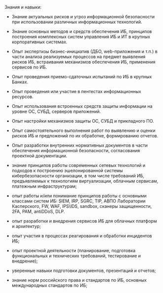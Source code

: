 Знания и навыки:

- Знание актуальных рисков и угроз информационной безопасности при использовании различных информационных технологий.
- Знание основных методов и средств обеспечения ИБ, принципов построения комплексных систем управления ИБ и ИТ в крупных корпоративных системах.
- Опыт экспертизы бизнес-инициатив (ДБО, web-приложения и т.п.) в части анализа реализуемых процессов на предмет выявления рисков ИБ, встраивания механизмов обеспечения ИБ, применения сервисов по ИБ.
- Опыт проведения приемо-сдаточных испытаний по ИБ в крупных Банках.
- Опыт проведения или участие в пентестах информационных ресурсов.
- Опыт использования встроенных средств защиты информации на уровне ОС, СУБД, серверов приложений.
- Опыт настройки механизмов защиты ОС, СУБД и прикладного ПО.
- Опыт самостоятельного выполнения работ по выявлению и оценки рисков ИБ и предложений по их обработке, формированию отчетов.
- Опыт разработки внутренних нормативных документов в части обеспечения информационной безопасности, согласования проектной документации.

- знание принципов работы современных сетевых технологий и подходов к построению эшелонированной системы кибербезопасности организации, в том числе требований ИБ, предъявляемых к технологиям виртуализации, облачным сервисам, платежным инфраструктурам;
- опыт работы и/или понимание принципов работы с основными классами систем ИБ: SIEM, IRP, SGRC, TIP, АВПО Лаборатории Касперского, FW, WAF, IPS\IDS, sandbox, сканеры защищенности, 2FA, PAM, antiDDoS, DLP.
- опыт разработки и внедрения сервисов ИБ для облачных платформ и архитектур;
- опыт участия в процессах реагирования и обработки инцидентов ИБ;
- опыт проектной деятельности (планирование, подготовка функциональных и технических требований, тестирование и внедрение);
- уверенные навыки подготовки документов, презентаций и отчетов;
- знание норм российского права и стандартов по ИБ, основных международных стандартов по ИБ;